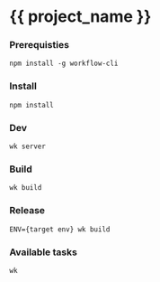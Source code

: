 # {{ project_name }}

### Prerequisties
```
npm install -g workflow-cli
```

### Install
```
npm install
```

### Dev
```
wk server
```

### Build
```
wk build
```

### Release
```
ENV={target env} wk build
```

### Available tasks
```
wk
```